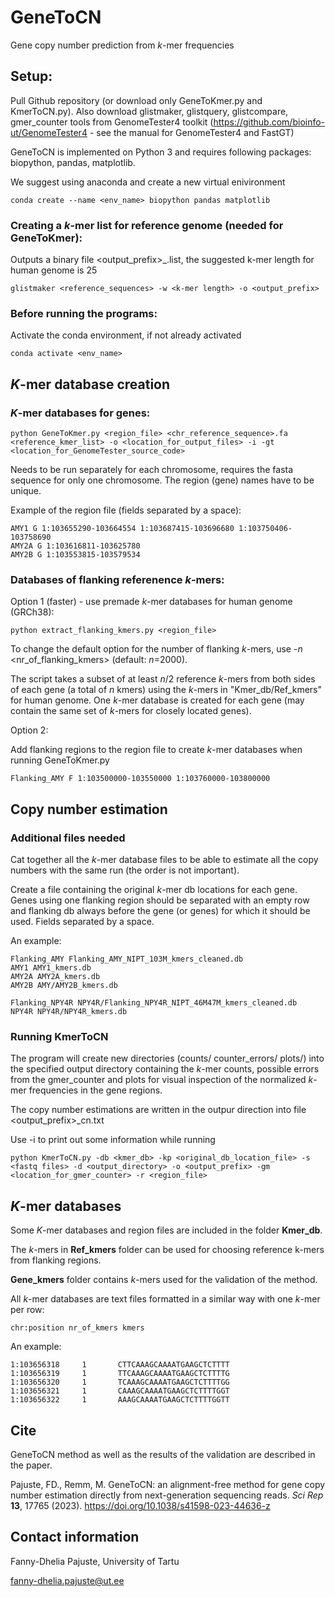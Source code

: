 # GeneToCN
Gene copy number prediction from _k_-mer frequencies

## Setup:
Pull Github repository (or download only GeneToKmer.py and KmerToCN.py).
Also download glistmaker, glistquery, glistcompare, gmer_counter tools from GenomeTester4 toolkit (https://github.com/bioinfo-ut/GenomeTester4 - see the manual for GenomeTester4 and FastGT)

GeneToCN is implemented on Python 3 and requires following packages: biopython, pandas, matplotlib.

We suggest using anaconda and create a new virtual enivironment 
``` 
conda create --name <env_name> biopython pandas matplotlib
```

### Creating a _k_-mer list for reference genome (needed for GeneToKmer):
Outputs a binary file <output_prefix>_<k-mer length>.list, the suggested k-mer length for human genome is 25
```
glistmaker <reference_sequences> -w <k-mer length> -o <output_prefix>
```

### Before running the programs:
Activate the conda environment, if not already activated
```
conda activate <env_name>
```

## _K_-mer database creation
### _K_-mer databases for genes:
```
python GeneToKmer.py <region_file> <chr_reference_sequence>.fa <reference_kmer_list> -o <location_for_output_files> -i -gt <location_for_GenomeTester_source_code>
```
Needs to be run separately for each chromosome, requires the fasta sequence for only one chromosome. The region (gene) names have to be unique.

Example of the region file (fields separated by a space):
```
AMY1 G 1:103655290-103664554 1:103687415-103696680 1:103750406-103758690
AMY2A G 1:103616811-103625780
AMY2B G 1:103553815-103579534
```

### Databases of flanking referenence _k_-mers:

Option 1 (faster) - use premade _k_-mer databases for human genome (GRCh38):
```
python extract_flanking_kmers.py <region_file>
```
To change the default option for the number of flanking _k_-mers, use -_n_ <nr_of_flanking_kmers> (default: _n_=2000).

The script takes a subset of at least _n_/2 reference _k_-mers from both sides of each gene (a total of _n_ kmers) using the _k_-mers in "Kmer_db/Ref_kmers" for human genome. One _k_-mer database is created for each gene (may contain the same set of _k_-mers for closely located genes).

Option 2:

Add flanking regions to the region file to create _k_-mer databases when running GeneToKmer.py
```
Flanking_AMY F 1:103500000-103550000 1:103760000-103800000
```

## Copy number estimation

### Additional files needed
Cat together all the _k_-mer database files to be able to estimate all the copy numbers with the same run (the order is not important).

Create a file containing the original _k_-mer db locations for each gene. Genes using one flanking region should be separated with an empty row and flanking db always before the gene (or genes) for which it should be used. Fields separated by a space.

An example:
```
Flanking_AMY Flanking_AMY_NIPT_103M_kmers_cleaned.db
AMY1 AMY1_kmers.db
AMY2A AMY2A_kmers.db
AMY2B AMY/AMY2B_kmers.db

Flanking_NPY4R NPY4R/Flanking_NPY4R_NIPT_46M47M_kmers_cleaned.db
NPY4R NPY4R/NPY4R_kmers.db
```

### Running KmerToCN
The program will create new directories (counts/ counter_errors/ plots/) into the specified output directory containing the _k_-mer counts, possible errors from the gmer_counter and plots for visual inspection of the normalized _k_-mer frequencies in the gene regions. 

The copy number estimations are written in the outpur direction into file <output_prefix>_cn.txt

Use -i to print out some information while running
```
python KmerToCN.py -db <kmer_db> -kp <original_db_location_file> -s <fastq files> -d <output_directory> -o <output_prefix> -gm  <location_for_gmer_counter> -r <region_file>
```


## _K_-mer databases
Some _K_-mer databases and region files are included in the folder **Kmer_db**.

The _k_-mers in **Ref_kmers** folder can be used for choosing reference k-mers from flanking regions.

**Gene_kmers** folder contains _k_-mers used for the validation of the method.

All _k_-mer databases are text files formatted in a similar way with one _k_-mer per row: 
```
chr:position nr_of_kmers kmers
```

An example:
```
1:103656318     1       CTTCAAAGCAAAATGAAGCTCTTTT
1:103656319     1       TTCAAAGCAAAATGAAGCTCTTTTG
1:103656320     1       TCAAAGCAAAATGAAGCTCTTTTGG
1:103656321     1       CAAAGCAAAATGAAGCTCTTTTGGT
1:103656322     1       AAAGCAAAATGAAGCTCTTTTGGTT
```

## Cite
GeneToCN method as well as the results of the validation are described in the paper.

Pajuste, FD., Remm, M. GeneToCN: an alignment-free method for gene copy number estimation directly from next-generation sequencing reads. _Sci Rep_ **13**, 17765 (2023). https://doi.org/10.1038/s41598-023-44636-z

## Contact information
Fanny-Dhelia Pajuste, University of Tartu

fanny-dhelia.pajuste@ut.ee
